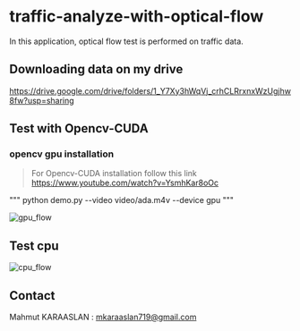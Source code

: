 # traffic-analyze-with-optical-flow

In this application, optical flow test is performed on traffic data.


## Downloading data on my drive
https://drive.google.com/drive/folders/1_Y7Xy3hWqVj_crhCLRrxnxWzUgjhw8fw?usp=sharing

## Test with Opencv-CUDA

###  opencv gpu installation 

> For Opencv-CUDA installation follow this link </n>
https://www.youtube.com/watch?v=YsmhKar8oOc

""" python demo.py --video video/ada.m4v --device gpu """

![gpu_flow](https://github.com/KARAASLAN-AI/traffic-analyze-with-optical-flow/blob/main/images/flow_gpu.gif)

## Test cpu

![cpu_flow](https://github.com/KARAASLAN-AI/traffic-analyze-with-optical-flow/blob/main/images/flow_cpu.gif)

## Contact

Mahmut KARAASLAN : mkaraaslan719@gmail.com
